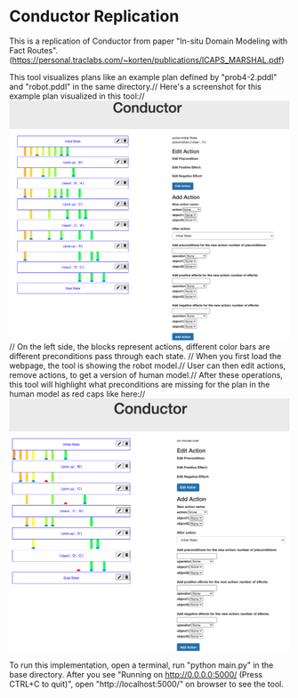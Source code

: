 # Conductor Replication
This is a replication of Conductor from paper "In-situ Domain Modeling with Fact Routes".(https://personal.traclabs.com/~korten/publications/ICAPS_MARSHAL.pdf)

This tool visualizes plans like an example plan defined by "prob4-2.pddl" and "robot.pddl" in the same directory.//
Here's a screenshot for this example plan visualized in this tool://
![image](https://github.com/Hunnyishere/ConductorReplication/blob/master/images/example_screenshot.jpg)//
On the left side, the blocks represent actions, different color bars are different preconditions pass through each state. //
When you first load the webpage, the tool is showing the robot model.//
User can then edit actions, remove actions, to get a version of human model.//
After these operations, this tool will highlight what preconditions are missing for the plan in the human model as red caps like here://
![image](https://github.com/Hunnyishere/ConductorReplication/blob/master/images/example_hightlight.jpg)

To run this implementation, open a terminal, run "python main.py" in the base directory.
After you see "Running on http://0.0.0.0:5000/ (Press CTRL+C to quit)", open "http://localhost:5000/" on browser to see the tool.
